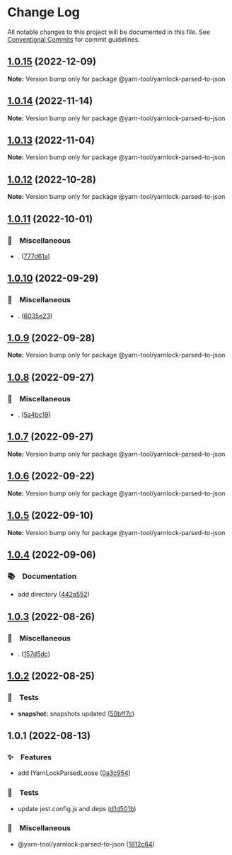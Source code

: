 # Change Log

All notable changes to this project will be documented in this file.
See [Conventional Commits](https://conventionalcommits.org) for commit guidelines.

## [1.0.15](https://github.com/bluelovers/ws-yarn-workspaces/compare/@yarn-tool/yarnlock-parsed-to-json@1.0.14...@yarn-tool/yarnlock-parsed-to-json@1.0.15) (2022-12-09)

**Note:** Version bump only for package @yarn-tool/yarnlock-parsed-to-json





## [1.0.14](https://github.com/bluelovers/ws-yarn-workspaces/compare/@yarn-tool/yarnlock-parsed-to-json@1.0.13...@yarn-tool/yarnlock-parsed-to-json@1.0.14) (2022-11-14)

**Note:** Version bump only for package @yarn-tool/yarnlock-parsed-to-json





## [1.0.13](https://github.com/bluelovers/ws-yarn-workspaces/compare/@yarn-tool/yarnlock-parsed-to-json@1.0.12...@yarn-tool/yarnlock-parsed-to-json@1.0.13) (2022-11-04)

**Note:** Version bump only for package @yarn-tool/yarnlock-parsed-to-json





## [1.0.12](https://github.com/bluelovers/ws-yarn-workspaces/compare/@yarn-tool/yarnlock-parsed-to-json@1.0.11...@yarn-tool/yarnlock-parsed-to-json@1.0.12) (2022-10-28)

**Note:** Version bump only for package @yarn-tool/yarnlock-parsed-to-json





## [1.0.11](https://github.com/bluelovers/ws-yarn-workspaces/compare/@yarn-tool/yarnlock-parsed-to-json@1.0.10...@yarn-tool/yarnlock-parsed-to-json@1.0.11) (2022-10-01)



### 🔖　Miscellaneous

* . ([777d61a](https://github.com/bluelovers/ws-yarn-workspaces/commit/777d61af255146b2b1b1f364587c36a0f5bfc00c))



## [1.0.10](https://github.com/bluelovers/ws-yarn-workspaces/compare/@yarn-tool/yarnlock-parsed-to-json@1.0.9...@yarn-tool/yarnlock-parsed-to-json@1.0.10) (2022-09-29)



### 🔖　Miscellaneous

* . ([6035e23](https://github.com/bluelovers/ws-yarn-workspaces/commit/6035e2399f4f5a5f5e5ac56309b6dc37ffe91389))



## [1.0.9](https://github.com/bluelovers/ws-yarn-workspaces/compare/@yarn-tool/yarnlock-parsed-to-json@1.0.8...@yarn-tool/yarnlock-parsed-to-json@1.0.9) (2022-09-28)

**Note:** Version bump only for package @yarn-tool/yarnlock-parsed-to-json





## [1.0.8](https://github.com/bluelovers/ws-yarn-workspaces/compare/@yarn-tool/yarnlock-parsed-to-json@1.0.7...@yarn-tool/yarnlock-parsed-to-json@1.0.8) (2022-09-27)



### 🔖　Miscellaneous

* . ([5a4bc19](https://github.com/bluelovers/ws-yarn-workspaces/commit/5a4bc19a0a279a49e752d776279165e14c402427))



## [1.0.7](https://github.com/bluelovers/ws-yarn-workspaces/compare/@yarn-tool/yarnlock-parsed-to-json@1.0.6...@yarn-tool/yarnlock-parsed-to-json@1.0.7) (2022-09-27)

**Note:** Version bump only for package @yarn-tool/yarnlock-parsed-to-json





## [1.0.6](https://github.com/bluelovers/ws-yarn-workspaces/compare/@yarn-tool/yarnlock-parsed-to-json@1.0.5...@yarn-tool/yarnlock-parsed-to-json@1.0.6) (2022-09-22)

**Note:** Version bump only for package @yarn-tool/yarnlock-parsed-to-json





## [1.0.5](https://github.com/bluelovers/ws-yarn-workspaces/compare/@yarn-tool/yarnlock-parsed-to-json@1.0.4...@yarn-tool/yarnlock-parsed-to-json@1.0.5) (2022-09-10)

**Note:** Version bump only for package @yarn-tool/yarnlock-parsed-to-json





## [1.0.4](https://github.com/bluelovers/ws-yarn-workspaces/compare/@yarn-tool/yarnlock-parsed-to-json@1.0.3...@yarn-tool/yarnlock-parsed-to-json@1.0.4) (2022-09-06)



### 📚　Documentation

* add directory ([442a552](https://github.com/bluelovers/ws-yarn-workspaces/commit/442a55232619f7fe2b9bad6f8eccfffc4f8f47d2))



## [1.0.3](https://github.com/bluelovers/ws-yarn-workspaces/compare/@yarn-tool/yarnlock-parsed-to-json@1.0.2...@yarn-tool/yarnlock-parsed-to-json@1.0.3) (2022-08-26)



### 🔖　Miscellaneous

* . ([157d5dc](https://github.com/bluelovers/ws-yarn-workspaces/commit/157d5dc8959261d9326f6e633987182898ae9670))



## [1.0.2](https://github.com/bluelovers/ws-yarn-workspaces/compare/@yarn-tool/yarnlock-parsed-to-json@1.0.1...@yarn-tool/yarnlock-parsed-to-json@1.0.2) (2022-08-25)



### 🚨　Tests

* **snapshot:** snapshots updated ([50bff7c](https://github.com/bluelovers/ws-yarn-workspaces/commit/50bff7c13e1b01eb551c9b2252cfe3d971da8db8))



## 1.0.1 (2022-08-13)


### ✨　Features

* add IYarnLockParsedLoose ([0a3c954](https://github.com/bluelovers/ws-yarn-workspaces/commit/0a3c954ce392ce095d930a1a5444f43e0dbde828))


### 🚨　Tests

* update jest.config.js and deps ([d1d501b](https://github.com/bluelovers/ws-yarn-workspaces/commit/d1d501ba059130bd8f90e6eaa266084110698011))


### 🔖　Miscellaneous

* @yarn-tool/yarnlock-parsed-to-json ([1812c64](https://github.com/bluelovers/ws-yarn-workspaces/commit/1812c64416c65092db31b6103ecbd00a7dba1b58))

